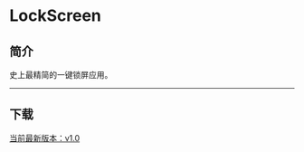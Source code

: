 # LockScreen
## 简介

史上最精简的一键锁屏应用。

---
## 下载

[当前最新版本：v1.0](https://raw.githubusercontent.com/frogfans/LockScreen/master/LockScreen/app/release/com.zengyu.lockscreen_1.0_release.apk)
